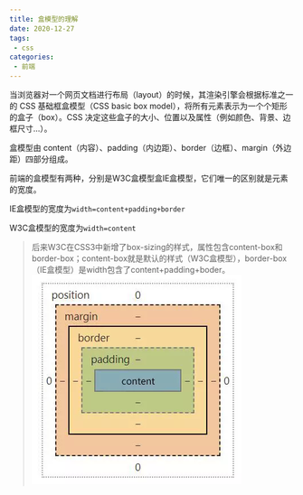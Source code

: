 ```yaml
---
title: 盒模型的理解
date: 2020-12-27
tags:
 - css
categories: 
 - 前端
---
```

当浏览器对一个网页文档进行布局（layout）的时候，其渲染引擎会根据标准之一的 CSS 基础框盒模型（CSS basic box model），将所有元素表示为一个个矩形的盒子（box）。CSS 决定这些盒子的大小、位置以及属性（例如颜色、背景、边框尺寸…）。

盒模型由 content（内容）、padding（内边距）、border（边框）、margin（外边距）四部分组成。

前端的盒模型有两种，分别是W3C盒模型盒IE盒模型，它们唯一的区别就是元素的宽度。

IE盒模型的宽度为`width=content+padding+border`

W3C盒模型的宽度为`width=content`
> 后来W3C在CSS3中新增了box-sizing的样式，属性包含content-box和border-box；content-box就是默认的样式（W3C盒模型），border-box（IE盒模型）是width包含了content+padding+boder。
![box](../images/css/box.png)